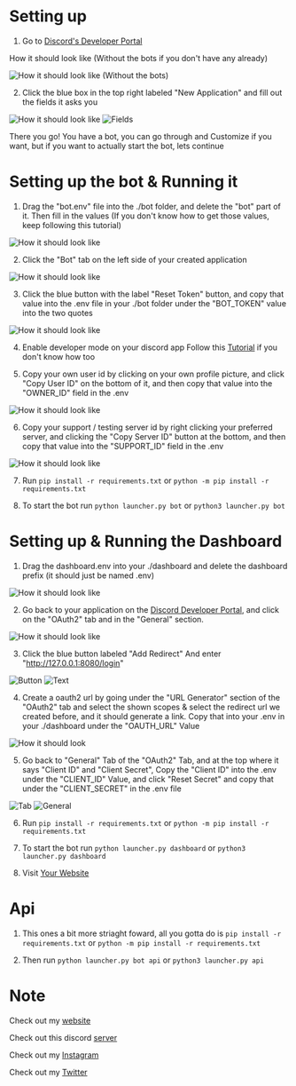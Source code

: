 # Setting up
1. Go to [Discord's Developer Portal](https://discord.com/developers/applications)

How it should look like (Without the bots if you don't have any already)

![How it should look like (Without the bots)](./assests/ddp.png)

2. Click the blue box in the top right labeled "New Application" and fill out the fields it asks you

![How it should look like](./assests/newapp.png)
![Fields](./assests/fields.png)

There you go! You have a bot, you can go through and Customize if you want, but if you want to actually start the bot, lets continue

# Setting up the bot & Running it 
1. Drag the "bot.env" file into the ./bot folder, and delete the "bot" part of it. Then fill in the values (If you don't know how to get those values, keep following this tutorial)

![How it should look like](./assests/botenv.png)

2. Click the "Bot" tab on the left side of your created application

![How it should look like](./assests/bottab.png)

3. Click the blue button with the label "Reset Token" button, and copy that value into the .env file in your ./bot folder under the "BOT_TOKEN" value into the two quotes

![How it should look like](./assests/resettoken.png)

4. Enable developer mode on your discord app Follow this [Tutorial](https://www.howtogeek.com/714348/how-to-enable-or-disable-developer-mode-on-discord/) if you don't know how too

5. Copy your own user id by clicking on your own profile picture, and click "Copy User ID" on the bottom of it, and then copy that value into the "OWNER_ID" field in the .env

![How it should look like](./assests/userid.png)

6. Copy your support / testing server id by right clicking your preferred server, and clicking the "Copy Server ID" button at the bottom, and then copy that value into the "SUPPORT_ID" field in the .env

![How it should look like](./assests/server.png)

7. Run ```pip install -r requirements.txt``` or ```python -m pip install -r requirements.txt```

8. To start the bot run ```python launcher.py bot``` or ```python3 launcher.py bot```

# Setting up & Running the Dashboard
1. Drag the dashboard.env into your ./dashboard and delete the dashboard prefix (it should just be named .env)

![How it should look like](./assests/dashboardnev.png)

2. Go back to your application on the [Discord Developer Portal](https://discord.com/developers/applications), and click on the "OAuth2" tab and in the "General" section.

![How it should look like](./assests/oauth.png)

3. Click the blue button labeled "Add Redirect" And enter "http://127.0.0.1:8080/login"

![Button](./assests/addre.png)
![Text](./assests/addretext.png)

4. Create a oauth2 url by going under the "URL Generator" section of the "OAuth2" tab and select the shown scopes & select the redirect url we created before, and it should generate a link. Copy that into your .env in your ./dashboard under the "OAUTH_URL" Value

![How it should look](./assests/oauth2url.png)

5. Go back to "General" Tab of the "OAuth2" Tab, and at the top where it says "Client ID" and "Client Secret", Copy the "Client ID" into the .env under the "CLIENT_ID" Value, and click "Reset Secret" and copy that under the "CLIENT_SECRET" in the .env file

![Tab](./assests/oauth.png)
![General](./assests/cics.png)

6. Run ```pip install -r requirements.txt``` or ```python -m pip install -r requirements.txt```

7. To start the bot run ```python launcher.py dashboard``` or ```python3 launcher.py dashboard```

8. Visit [Your Website](http://127.0.0.1:8080)

# Api
1. This ones a bit more striaght foward, all you gotta do is ```pip install -r requirements.txt``` or ```python -m pip install -r requirements.txt```

2. Then run ```python launcher.py bot api``` or ```python3 launcher.py api```

# Note
Check out my [website](combogang.com)

Check out this discord [server](https://discord.gg/VydyERgcxR)

Check out my [Instagram](https://www.instagram.com/combogangdev/)

Check out my [Twitter](https://twitter.com/ComboGangDev)